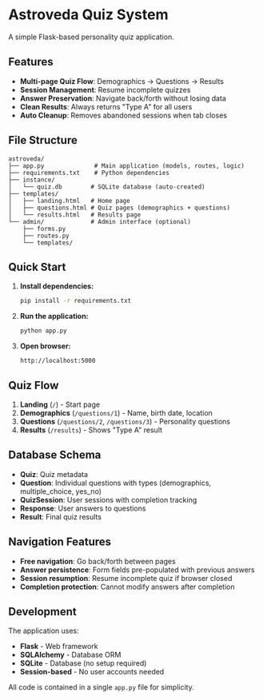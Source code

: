 # Astroveda Quiz System

A simple Flask-based personality quiz application.

## Features

- **Multi-page Quiz Flow**: Demographics → Questions → Results
- **Session Management**: Resume incomplete quizzes
- **Answer Preservation**: Navigate back/forth without losing data
- **Clean Results**: Always returns "Type A" for all users
- **Auto Cleanup**: Removes abandoned sessions when tab closes

## File Structure

```
astroveda/
├── app.py              # Main application (models, routes, logic)
├── requirements.txt    # Python dependencies
├── instance/
│   └── quiz.db        # SQLite database (auto-created)
├── templates/
│   ├── landing.html   # Home page
│   ├── questions.html # Quiz pages (demographics + questions)
│   └── results.html   # Results page
└── admin/             # Admin interface (optional)
    ├── forms.py
    ├── routes.py
    └── templates/
```

## Quick Start

1. **Install dependencies:**
   ```bash
   pip install -r requirements.txt
   ```

2. **Run the application:**
   ```bash
   python app.py
   ```

3. **Open browser:**
   ```
   http://localhost:5000
   ```

## Quiz Flow

1. **Landing** (`/`) - Start page
2. **Demographics** (`/questions/1`) - Name, birth date, location  
3. **Questions** (`/questions/2`, `/questions/3`) - Personality questions
4. **Results** (`/results`) - Shows "Type A" result

## Database Schema

- **Quiz**: Quiz metadata
- **Question**: Individual questions with types (demographics, multiple_choice, yes_no)
- **QuizSession**: User sessions with completion tracking
- **Response**: User answers to questions
- **Result**: Final quiz results

## Navigation Features

- **Free navigation**: Go back/forth between pages
- **Answer persistence**: Form fields pre-populated with previous answers
- **Session resumption**: Resume incomplete quiz if browser closed
- **Completion protection**: Cannot modify answers after completion

## Development

The application uses:
- **Flask** - Web framework
- **SQLAlchemy** - Database ORM  
- **SQLite** - Database (no setup required)
- **Session-based** - No user accounts needed

All code is contained in a single `app.py` file for simplicity.